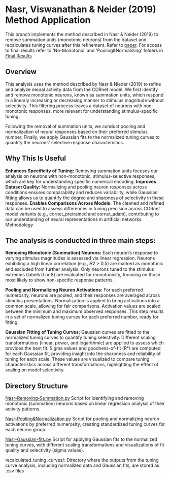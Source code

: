 # Nasr, Viswanathan & Neider (2019) Method Application

This branch implements the method described in Nasr & Neider (2019) to remove summation units (monotonic neurons) from the dataset and recalculates tuning curves after this refinement.
Refer to [paper](https://www.science.org/doi/full/10.1126/sciadv.aav7903).
For access to final results refer to 'No-Monotonic' and 'Pooling&Normalizing' folders in
[Final Results](https://unipdit-my.sharepoint.com/:u:/g/personal/anahita_soltantouyeh_studenti_unipd_it/EZwM38x6waZCjEiDZtQdRLQB_PKtaybmLSwdpewCH_X0ew?e=MPkazK)

## Overview
This analysis uses the method described by Nasr & Nieder (2019) to refine and analyze neural activity data from the CORnet model. We first identify and remove monotonic neurons, known as summation units, which respond in a linearly increasing or decreasing manner to stimulus magnitude without selectivity. This filtering process leaves a dataset of neurons with non-monotonic responses, more relevant for understanding stimulus-specific tuning.

Following the removal of summation units, we conduct pooling and normalization of neural responses based on their preferred stimulus number. Finally, we apply Gaussian fits to the normalized tuning curves to quantify the neurons' selective response characteristics.

## Why This Is Useful

**Enhances Specificity of Tuning:** Removing summation units focuses our analysis on neurons with non-monotonic, stimulus-selective responses, which are key for understanding specific numerical encoding.
**Improves Dataset Quality:** Normalizing and pooling neuron responses across conditions ensures comparability and reduces variability, while Gaussian fitting allows us to quantify the degree and sharpness of selectivity in these responses.
**Enables Comparisons Across Models:** The cleaned and refined data can be used to assess differences in tuning precision across CORnet model variants (e.g., cornet_pretrained and cornet_adam), contributing to our understanding of neural representations in artificial networks.
Methodology

## The analysis is conducted in three main steps:

**Removing Monotonic (Summation) Neurons:**
Each neuron’s response to varying stimulus magnitudes is assessed via linear regression.
Neurons exhibiting a high linear correlation (e.g., 𝑅2 > 0.5) are marked as monotonic and excluded from further analysis.
Only neurons tuned to the stimulus extremes (labels 0 or 8) are evaluated for monotonicity, focusing on those most likely to show non-specific response patterns.

**Pooling and Normalizing Neuron Activations:**
For each preferred numerosity, neurons are pooled, and their responses are averaged across stimulus presentations.
Normalization is applied to bring activations into a common scale, allowing for fair comparisons. Activation values are scaled between the minimum and maximum observed responses.
This step results in a set of normalized tuning curves for each preferred number, ready for fitting.

**Gaussian Fitting of Tuning Curves:**
Gaussian curves are fitted to the normalized tuning curves to quantify tuning selectivity.
Different scaling transformations (linear, power, and logarithmic) are applied to assess which provides the best fit.
Sigma values and goodness-of-fit (R²) are computed for each Gaussian fit, providing insight into the sharpness and reliability of tuning for each scale.
These values are visualized to compare tuning characteristics across different transformations, highlighting the effect of scaling on model selectivity.

## Directory Structure
[Nasr-Removing-Summation.py](https://github.com/anahita-soltan/CCNL-Cognitive_Computational_Neuroscience_Lab/blob/Nasr-analysis/Nasr-Removing-Summation.py) Script for identifying and removing monotonic (summation) neurons based on linear regression analysis of their activity patterns.

[Nasr-Pooling&Normalization.py](https://github.com/anahita-soltan/CCNL-Cognitive_Computational_Neuroscience_Lab/blob/Nasr-analysis/Nasr-Pooling%26Normalization.py) Script for pooling and normalizing neuron activations by preferred numerosity, creating standardized tuning curves for each neuron group.

[Nasr-Gaussian-fits.py](https://github.com/anahita-soltan/CCNL-Cognitive_Computational_Neuroscience_Lab/blob/Nasr-analysis/Nasr-Gaussian-fits.py) Script for applying Gaussian fits to the normalized tuning curves, with different scaling transformations and visualizations of fit quality and selectivity (sigma values).

recalculated_tuning_curves/: Directory where the outputs from the tuning curve analysis, including normalized data and Gaussian fits, are stored as .csv files
